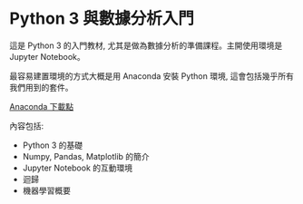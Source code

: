 # Python 3 與數據分析入門

這是 Python 3 的入門教材, 尤其是做為數據分析的準備課程。主開使用環境是 Jupyter Notebook。

最容易建置環境的方式大概是用 Anaconda 安裝 Python 環境, 這會包括幾乎所有我們用到的套件。

[Anaconda 下載點](https://www.continuum.io/downloads)


內容包括:

* Python 3 的基礎
* Numpy, Pandas, Matplotlib 的簡介
* Jupyter Notebook 的互動環境
* 迴歸
* 機器學習概要
